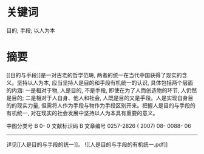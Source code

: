 # 关键词 
目的; 手段; 以人为本

# 摘要
[[目的与手段]]是一对古老的哲学范畴, 两者的统一在当代中国获得了现实的含义。坚持以人为本, 应当坚持人是目的和手段有机统一的认识, 具体包括两个层面的内涵: 一是相对于物, 人是目的, 不是手段, 即使在为了人而创造物的环节, 人仍然是目的; 二是相对于人自身、他人和社会, 人既是目的又是手段。人是实现自身目的的现实力量, 但需将人作为手段与物作为手段区别开来。把握人是目的与手段的有机统一, 对在现实的社会发展中坚持以人为本具有重要的意义。

中图分类号  B 0- 0
文献标识码  B
文章编号  0257-2826 ( 2007) 08- 0088- 06

---
详见[[人是目的与手段的统一]]。
![[人是目的与手段的有机统一.pdf]]